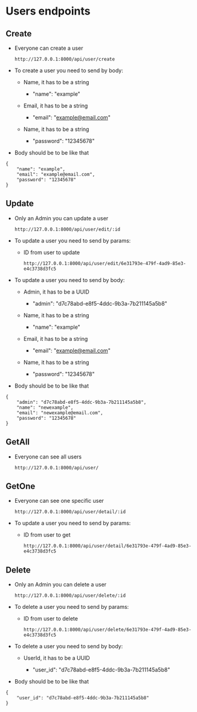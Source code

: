 # Users endpoints

## Create

-   Everyone can create a user

        http://127.0.0.1:8000/api/user/create

-   To create a user you need to send by body:

    -   Name, it has to be a string

        -   "name": "example"

    -   Email, it has to be a string

        -   "email": "example@email.com"

    -   Name, it has to be a string

        -   "password": "12345678"

-   Body should be to be like that

```
{
    "name": "example",
    "email": "example@email.com",
    "password": "12345678"
}
```

## Update

-   Only an Admin you can update a user

        http://127.0.0.1:8000/api/user/edit/:id

-   To update a user you need to send by params:

    -   ID from user to update

            http://127.0.0.1:8000/api/user/edit/6e31793e-479f-4ad9-85e3-e4c3738d3fc5

-   To update a user you need to send by body:

    -   Admin, it has to be a UUID

        -   "admin": "d7c78abd-e8f5-4ddc-9b3a-7b211145a5b8"

    -   Name, it has to be a string

        -   "name": "example"

    -   Email, it has to be a string

        -   "email": "example@email.com"

    -   Name, it has to be a string

        -   "password": "12345678"

-   Body should be to be like that

```
{
    "admin": "d7c78abd-e8f5-4ddc-9b3a-7b211145a5b8",
    "name": "newexample",
    "email": "newexample@email.com",
    "password": "12345678"
}
```

## GetAll

-   Everyone can see all users

        http://127.0.0.1:8000/api/user/

## GetOne

-   Everyone can see one specific user

        http://127.0.0.1:8000/api/user/detail/:id

-   To update a user you need to send by params:

    -   ID from user to get

            http://127.0.0.1:8000/api/user/detail/6e31793e-479f-4ad9-85e3-e4c3738d3fc5

## Delete

-   Only an Admin you can delete a user

        http://127.0.0.1:8000/api/user/delete/:id

-   To delete a user you need to send by params:

    -   ID from user to delete

            http://127.0.0.1:8000/api/user/delete/6e31793e-479f-4ad9-85e3-e4c3738d3fc5

-   To delete a user you need to send by body:

    -   UserId, it has to be a UUID

        -   "user_id": "d7c78abd-e8f5-4ddc-9b3a-7b211145a5b8"

-   Body should be to be like that

```
{
    "user_id": "d7c78abd-e8f5-4ddc-9b3a-7b211145a5b8"
}
```
